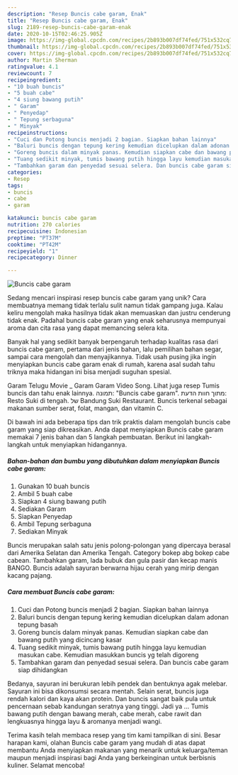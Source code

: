 ```yaml
---
description: "Resep Buncis cabe garam, Enak"
title: "Resep Buncis cabe garam, Enak"
slug: 2189-resep-buncis-cabe-garam-enak
date: 2020-10-15T02:46:25.905Z
image: https://img-global.cpcdn.com/recipes/2b893b007df74fed/751x532cq70/buncis-cabe-garam-foto-resep-utama.jpg
thumbnail: https://img-global.cpcdn.com/recipes/2b893b007df74fed/751x532cq70/buncis-cabe-garam-foto-resep-utama.jpg
cover: https://img-global.cpcdn.com/recipes/2b893b007df74fed/751x532cq70/buncis-cabe-garam-foto-resep-utama.jpg
author: Martin Sherman
ratingvalue: 4.1
reviewcount: 7
recipeingredient:
- "10 buah buncis"
- "5 buah cabe"
- "4 siung bawang putih"
- " Garam"
- " Penyedap"
- " Tepung serbaguna"
- " Minyak"
recipeinstructions:
- "Cuci dan Potong buncis menjadi 2 bagian. Siapkan bahan lainnya"
- "Baluri buncis dengan tepung kering kemudian dicelupkan dalam adonan tepung basah"
- "Goreng buncis dalam minyak panas. Kemudian siapkan cabe dan bawang putih yang dicincang kasar"
- "Tuang sedikit minyak, tumis bawang putih hingga layu kemudian masukan cabe. Kemudian masukkan buncis yg telah digoreng"
- "Tambahkan garam dan penyedad sesuai selera. Dan buncis cabe garam siap dihidangkan"
categories:
- Resep
tags:
- buncis
- cabe
- garam

katakunci: buncis cabe garam 
nutrition: 270 calories
recipecuisine: Indonesian
preptime: "PT37M"
cooktime: "PT42M"
recipeyield: "1"
recipecategory: Dinner

---
```



![Buncis cabe garam](https://img-global.cpcdn.com/recipes/2b893b007df74fed/751x532cq70/buncis-cabe-garam-foto-resep-utama.jpg)

Sedang mencari inspirasi resep buncis cabe garam yang unik? Cara membuatnya memang tidak terlalu sulit namun tidak gampang juga. Kalau keliru mengolah maka hasilnya tidak akan memuaskan dan justru cenderung tidak enak. Padahal buncis cabe garam yang enak seharusnya mempunyai aroma dan cita rasa yang dapat memancing selera kita.

Banyak hal yang sedikit banyak berpengaruh terhadap kualitas rasa dari buncis cabe garam, pertama dari jenis bahan, lalu pemilihan bahan segar, sampai cara mengolah dan menyajikannya. Tidak usah pusing jika ingin menyiapkan buncis cabe garam enak di rumah, karena asal sudah tahu triknya maka hidangan ini bisa menjadi suguhan spesial.

Garam Telugu Movie _ Garam Garam Video Song. Lihat juga resep Tumis buncis dan tahu enak lainnya. תמונה: &#34;Buncis cabe garam&#34;. מתוך חוות הדעת: ‪Resto Suki di tengah.‬ של ‪Bandung Suki Restaurant‬. Buncis terkenal sebagai makanan sumber serat, folat, mangan, dan vitamin C.


Di bawah ini ada beberapa tips dan trik praktis dalam mengolah buncis cabe garam yang siap dikreasikan. Anda dapat menyiapkan Buncis cabe garam memakai 7 jenis bahan dan 5 langkah pembuatan. Berikut ini langkah-langkah untuk menyiapkan hidangannya.

<!--inarticleads1-->

##### Bahan-bahan dan bumbu yang dibutuhkan dalam menyiapkan Buncis cabe garam:

1. Gunakan 10 buah buncis
1. Ambil 5 buah cabe
1. Siapkan 4 siung bawang putih
1. Sediakan  Garam
1. Siapkan  Penyedap
1. Ambil  Tepung serbaguna
1. Sediakan  Minyak


Buncis merupakan salah satu jenis polong-polongan yang dipercaya berasal dari Amerika Selatan dan Amerika Tengah. Category bokep abg bokep cabe cabean. Tambahkan garam, lada bubuk dan gula pasir dan kecap manis BANGO. Buncis adalah sayuran berwarna hijau cerah yang mirip dengan kacang pajang. 

<!--inarticleads2-->

##### Cara membuat Buncis cabe garam:

1. Cuci dan Potong buncis menjadi 2 bagian. Siapkan bahan lainnya
1. Baluri buncis dengan tepung kering kemudian dicelupkan dalam adonan tepung basah
1. Goreng buncis dalam minyak panas. Kemudian siapkan cabe dan bawang putih yang dicincang kasar
1. Tuang sedikit minyak, tumis bawang putih hingga layu kemudian masukan cabe. Kemudian masukkan buncis yg telah digoreng
1. Tambahkan garam dan penyedad sesuai selera. Dan buncis cabe garam siap dihidangkan


Bedanya, sayuran ini berukuran lebih pendek dan bentuknya agak melebar. Sayuran ini bisa dikonsumsi secara mentah. Selain serat, buncis juga rendah kalori dan kaya akan protein. Dan buncis sangat baik pula untuk pencernaan sebab kandungan seratnya yang tinggi. Jadi ya … Tumis bawang putih dengan bawang merah, cabe merah, cabe rawit dan lengkuasnya hingga layu &amp; aromanya menjadi wangi. 

Terima kasih telah membaca resep yang tim kami tampilkan di sini. Besar harapan kami, olahan Buncis cabe garam yang mudah di atas dapat membantu Anda menyiapkan makanan yang menarik untuk keluarga/teman maupun menjadi inspirasi bagi Anda yang berkeinginan untuk berbisnis kuliner. Selamat mencoba!
